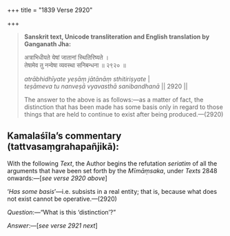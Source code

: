 +++
title = "1839 Verse 2920"

+++
> **Sanskrit text, Unicode transliteration and English translation by Ganganath Jha:** 
>
> अत्राभिधीयते येषां जातानां स्थितिरिष्यते ।  
> तेषामेव तु नन्वेषा व्यवस्था सनिबन्धना ॥ २९२० ॥ 
>
> *atrābhidhīyate yeṣāṃ jātānāṃ sthitiriṣyate* \|  
> *teṣāmeva tu nanveṣā vyavasthā sanibandhanā* \|\| 2920 \|\| 
>
> The answer to the above is as follows:—as a matter of fact, the distinction that has been made has some basis only in regard to those things that are held to continue to exist after being produced.—(2920)



## Kamalaśīla’s commentary (tattvasaṃgrahapañjikā):

With the following *Text*, the Author begins the refutation *seriatim* of all the arguments that have been set forth by the *Mīmāṃsaka*, under *Texts* 2848 onwards:—[*see verse 2920 above*]

‘*Has some basis*’—i.e. subsists in a real entity; that is, because what does not exist cannot be operative.—(2920)

*Question*:—“What is this ‘distinction’?”

*Answer*:—[*see verse 2921 next*]


